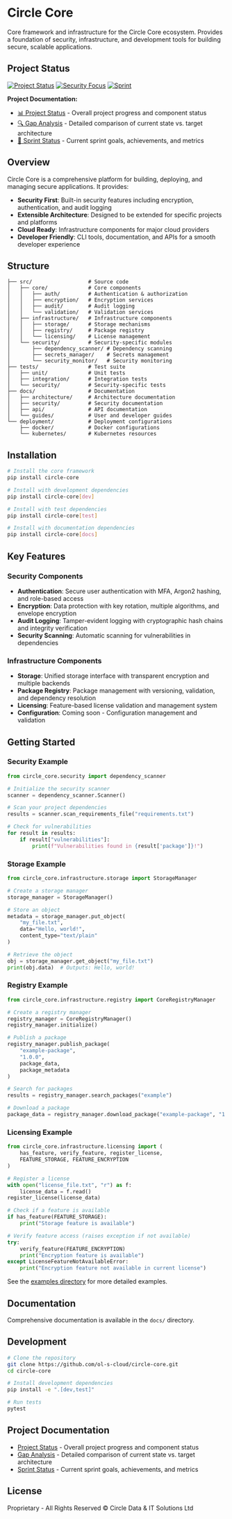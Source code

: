 # Circle Core

Core framework and infrastructure for the Circle Core ecosystem. Provides a foundation of security, infrastructure, and development tools for building secure, scalable applications.

## Project Status

[![Project Status](https://img.shields.io/badge/status-active-brightgreen)](PROJECT_STATUS.md)
[![Security Focus](https://img.shields.io/badge/focus-security-blue)](GAP_ANALYSIS.md)
[![Sprint](https://img.shields.io/badge/sprint-2-orange)](SPRINT_STATUS.md)

**Project Documentation:**
- [📊 Project Status](PROJECT_STATUS.md) - Overall project progress and component status
- [🔍 Gap Analysis](GAP_ANALYSIS.md) - Detailed comparison of current state vs. target architecture
- [🏃 Sprint Status](SPRINT_STATUS.md) - Current sprint goals, achievements, and metrics

## Overview

Circle Core is a comprehensive platform for building, deploying, and managing secure applications. It provides:

- **Security First**: Built-in security features including encryption, authentication, and audit logging
- **Extensible Architecture**: Designed to be extended for specific projects and platforms
- **Cloud Ready**: Infrastructure components for major cloud providers
- **Developer Friendly**: CLI tools, documentation, and APIs for a smooth developer experience

## Structure

```
├── src/                  # Source code
│   ├── core/             # Core components
│   │   ├── auth/         # Authentication & authorization
│   │   ├── encryption/   # Encryption services
│   │   ├── audit/        # Audit logging
│   │   └── validation/   # Validation services
│   ├── infrastructure/   # Infrastructure components
│   │   ├── storage/      # Storage mechanisms
│   │   ├── registry/     # Package registry
│   │   └── licensing/    # License management
│   └── security/         # Security-specific modules
│       ├── dependency_scanner/ # Dependency scanning
│       ├── secrets_manager/    # Secrets management
│       └── security_monitor/   # Security monitoring
├── tests/                # Test suite
│   ├── unit/             # Unit tests
│   ├── integration/      # Integration tests
│   └── security/         # Security-specific tests
├── docs/                 # Documentation
│   ├── architecture/     # Architecture documentation
│   ├── security/         # Security documentation
│   ├── api/              # API documentation
│   └── guides/           # User and developer guides
└── deployment/           # Deployment configurations
    ├── docker/           # Docker configurations
    └── kubernetes/       # Kubernetes resources
```

## Installation

```bash
# Install the core framework
pip install circle-core

# Install with development dependencies
pip install circle-core[dev]

# Install with test dependencies
pip install circle-core[test]

# Install with documentation dependencies
pip install circle-core[docs]
```

## Key Features

### Security Components

- **Authentication**: Secure user authentication with MFA, Argon2 hashing, and role-based access
- **Encryption**: Data protection with key rotation, multiple algorithms, and envelope encryption
- **Audit Logging**: Tamper-evident logging with cryptographic hash chains and integrity verification
- **Security Scanning**: Automatic scanning for vulnerabilities in dependencies

### Infrastructure Components

- **Storage**: Unified storage interface with transparent encryption and multiple backends
- **Package Registry**: Package management with versioning, validation, and dependency resolution
- **Licensing**: Feature-based license validation and management system
- **Configuration**: Coming soon - Configuration management and validation

## Getting Started

### Security Example

```python
from circle_core.security import dependency_scanner

# Initialize the security scanner
scanner = dependency_scanner.Scanner()

# Scan your project dependencies
results = scanner.scan_requirements_file("requirements.txt")

# Check for vulnerabilities
for result in results:
    if result["vulnerabilities"]:
        print(f"Vulnerabilities found in {result['package']}!")
```

### Storage Example

```python
from circle_core.infrastructure.storage import StorageManager

# Create a storage manager
storage_manager = StorageManager()

# Store an object
metadata = storage_manager.put_object(
    "my_file.txt",
    data="Hello, world!",
    content_type="text/plain"
)

# Retrieve the object
obj = storage_manager.get_object("my_file.txt")
print(obj.data)  # Outputs: Hello, world!
```

### Registry Example

```python
from circle_core.infrastructure.registry import CoreRegistryManager

# Create a registry manager
registry_manager = CoreRegistryManager()
registry_manager.initialize()

# Publish a package
registry_manager.publish_package(
    "example-package",
    "1.0.0",
    package_data,
    package_metadata
)

# Search for packages
results = registry_manager.search_packages("example")

# Download a package
package_data = registry_manager.download_package("example-package", "1.0.0")
```

### Licensing Example

```python
from circle_core.infrastructure.licensing import (
    has_feature, verify_feature, register_license,
    FEATURE_STORAGE, FEATURE_ENCRYPTION
)

# Register a license
with open("license_file.txt", "r") as f:
    license_data = f.read()
register_license(license_data)

# Check if a feature is available
if has_feature(FEATURE_STORAGE):
    print("Storage feature is available")

# Verify feature access (raises exception if not available)
try:
    verify_feature(FEATURE_ENCRYPTION)
    print("Encryption feature is available")
except LicenseFeatureNotAvailableError:
    print("Encryption feature not available in current license")
```

See the [examples directory](docs/examples/) for more detailed examples.

## Documentation

Comprehensive documentation is available in the `docs/` directory.

## Development

```bash
# Clone the repository
git clone https://github.com/ol-s-cloud/circle-core.git
cd circle-core

# Install development dependencies
pip install -e ".[dev,test]"

# Run tests
pytest
```

## Project Documentation

- [Project Status](PROJECT_STATUS.md) - Overall project progress and component status
- [Gap Analysis](GAP_ANALYSIS.md) - Detailed comparison of current state vs. target architecture
- [Sprint Status](SPRINT_STATUS.md) - Current sprint goals, achievements, and metrics

## License

Proprietary - All Rights Reserved © Circle Data & IT Solutions Ltd
